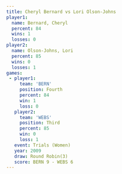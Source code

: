 ```yaml
---
title: Cheryl Bernard vs Lori Olson-Johns
player1:                 
  name: Bernard, Cheryl  
  percent: 84            
  wins: 1                
  losses: 0              
player2:                 
  name: Olson-Johns, Lori
  percent: 85            
  wins: 0                
  losses: 1              
games:
 - player1:          
     team: 'BERN'    
     position: Fourth
     percent: 84     
     win: 1          
     loss: 0         
   player2:         
     team: 'WEBS'   
     position: Third
     percent: 85    
     win: 0         
     loss: 1        
   event: Trials (Women) 
   year: 2009            
   draw: Round Robin(3)  
   score: BERN 9 - WEBS 6
---
```

